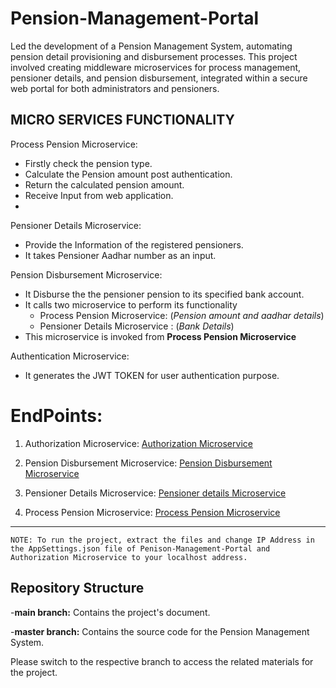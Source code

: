 # Pension-Management-Portal
Led the development of a Pension Management System, automating pension detail provisioning and disbursement processes. This project involved creating middleware microservices for process management, pensioner details, and pension disbursement, integrated within a secure web portal for both administrators and pensioners.

## **MICRO SERVICES FUNCTIONALITY**
Process Pension Microservice:
- Firstly check the pension type.
- Calculate the Pension amount post authentication.
- Return the calculated pension amount. 
- Receive Input from web application.
- 
Pensioner Details Microservice:
- Provide the Information of the registered pensioners.
- It takes Pensioner Aadhar number as an input.

Pension Disbursement Microservice:
- It Disburse the the pensioner pension to its specified bank account.
- It calls two microservice to perform its functionality
   - Process Pension Microservice: (_Pension amount and aadhar details_)
   - Pensioner Details Microservice : (_Bank Details_)
- This microservice is invoked from **Process Pension Microservice**

Authentication Microservice:
- It generates the JWT TOKEN for user authentication purpose.

# EndPoints: 

1. Authorization Microservice: 
[Authorization Microservice](http://52.147.222.252/swagger/index.html)

2. Pension Disbursement Microservice: 
[Pension Disbursement Microservice](http://52.191.87.4/swagger/index.html)

3. Pensioner Details Microservice:
[Pensioner details Microservice](http://52.154.69.176/swagger/index.html)

4. Process Pension Microservice:
[Process Pension Microservice](http://40.76.145.114/swagger/index.html)

---

```
NOTE: To run the project, extract the files and change IP Address in the AppSettings.json file of Penison-Management-Portal and Authorization Microservice to your localhost address.
```

## Repository Structure
-**main branch:**
Contains the project's document.

-**master branch:**
Contains the source code for the Pension Management System.

Please switch to the respective branch to access the related materials for the project.
